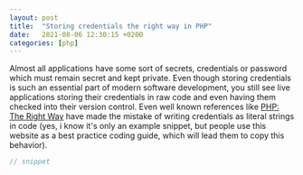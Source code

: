 ```yaml
---
layout: post
title:  "Storing credentials the right way in PHP"
date:   2021-08-06 12:30:15 +0200
categories: [php]
---
```


Almost all applications have some sort of secrets, credentials or password which must remain secret and kept private. Even though storing credentials is such an essential part of 
modern software development, you still see live applications storing their credentials in raw code and even having them checked into their version control. Even well known 
references like [PHP: The Right Way](https://phptherightway.com/#:~:text=%24link%20%3D%20new%20PDO(%0A%20%20%20%20%27mysql%3Ahost%3Dyour-hostname%3Bdbname%3Dyour-db%3Bcharset%3Dutf8mb4%27%2C%0A%20%20%20%20%27your-username%27%2C%0A%20%20%20%20%27your-password%27%2C%0A%20%20%20%20array(%0A%20%20%20%20%20%20%20%20PDO%3A%3AATTR_ERRMODE%20%3D%3E%20PDO%3A%3AERRMODE_EXCEPTION%2C%0A%20%20%20%20%20%20%20%20PDO%3A%3AATTR_PERSISTENT%20%3D%3E%20false%0A%20%20%20%20)%0A)%3B)
have made the mistake of writing credentials as literal strings in code (yes, i know it's only an example snippet, but people use this website as a best practice coding guide, which
will lead them to copy this behavior).


```php
// snippet
```
